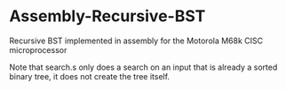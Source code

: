 # Assembly-Recursive-BST
Recursive BST implemented in assembly for the Motorola M68k CISC microprocessor

Note that search.s only does a search on an input that is already a sorted binary tree, it does not create the tree itself.
